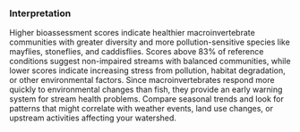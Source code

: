 ### Interpretation

Higher bioassessment scores indicate healthier macroinvertebrate communities with greater diversity and more pollution-sensitive species like mayflies, stoneflies, and caddisflies. Scores above 83% of reference conditions suggest non-impaired streams with balanced communities, while lower scores indicate increasing stress from pollution, habitat degradation, or other environmental factors. Since macroinvertebrates respond more quickly to environmental changes than fish, they provide an early warning system for stream health problems. Compare seasonal trends and look for patterns that might correlate with weather events, land use changes, or upstream activities affecting your watershed.